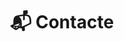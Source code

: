 ---
# An instance of the Contact widget.
# Documentation: https://sourcethemes.com/academic/docs/page-builder/
widget: contact

# This file represents a page section.
headless: true

# Order that this section appears on the page.
weight: 8

title: "📬 Contacte"
subtitle:

content:
  email: "contacte@fisiquimicament.com"    
  contact_links:
    - icon: "twitter"
      icon_pack: fab
      name: "Segueix-nos a Twitter"
      link: "https://twitter.com/fqmente"
    - icon: "instagram"
      icon_pack: "fab"
      name: "Segueix-nos a Instagram"
      link: "https://www.instagram.com/fisiquimicamente/"
    - icon: "pinterest"
      icon_pack: "fab"
      name: "Segueix-nos a Pinterest"
      link: "https://www.pinterest.es/fisiquimicamente/"
    - icon: telegram
      icon_pack: fab
      name: "Subscriu-te al canal de Telegram"
      link: "https://t.me/fisiquimicamente"      
    - icon: "discord"
      icon_pack: "fab"
      name: "Uneix-te a el servidor d'Discord"
      link: "https://discord.gg/kJqPqTJ"

  # Automatically link email and phone or display as text?
  autolink: true
  
  # Email form provider
  form:
    provider: formspree
    formspree:
      id: mbjeavzq
  
design:
  columns: '1'
  background:
    # color: "#FFFFF8"

advanced:
  css_style: "padding-bottom: 0px;"
---